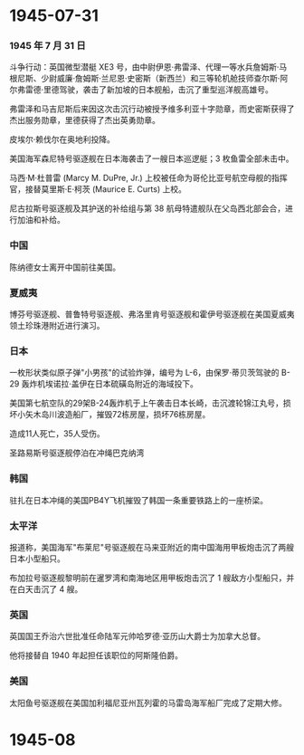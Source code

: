 # 1945-07-31

### 1945 年 7 月 31 日

斗争行动：英国微型潜艇 XE3
号，由中尉伊恩·弗雷泽、代理一等水兵詹姆斯·马根尼斯、少尉威廉·詹姆斯·兰尼恩·史密斯（新西兰）和三等轮机舱技师查尔斯·阿尔弗雷德·里德驾驶，袭击了新加坡的日本舰船，击沉了重型巡洋舰高雄号。

弗雷泽和马吉尼斯后来因这次击沉行动被授予维多利亚十字勋章，而史密斯获得了杰出服务勋章，里德获得了杰出英勇勋章。

皮埃尔·赖伐尔在奥地利投降。

美国海军森尼特号驱逐舰在日本海袭击了一艘日本巡逻艇；3 枚鱼雷全部未击中。

马西·M·杜普雷 (Marcy M. DuPre, Jr.)
上校被任命为哥伦比亚号航空母舰的指挥官，接替莫里斯·E·柯茨 (Maurice E.
Curts) 上校。

尼古拉斯号驱逐舰及其护送的补给组与第 38
航母特遣舰队在父岛西北部会合，进行加油和补给。

### 中国

陈纳德女士离开中国前往美国。

### 夏威夷

博芬号驱逐舰、普鲁特号驱逐舰、弗洛里肯号驱逐舰和霍伊号驱逐舰在美国夏威夷领土珍珠港附近进行演习。

### 日本

一枚形状类似原子弹"小男孩"的试验炸弹，编号为 L-6，由保罗·蒂贝茨驾驶的
B-29 轰炸机埃诺拉·盖伊在日本硫磺岛附近的海域投下。

美国第七航空队的29架B-24轰炸机于上午袭击日本长崎，击沉渡轮锦江丸号，损坏小矢木岛川波造船厂，摧毁72栋房屋，损坏76栋房屋。

造成11人死亡，35人受伤。

圣路易斯号驱逐舰停泊在冲绳巴克纳湾

### 韩国

驻扎在日本冲绳的美国PB4Y飞机摧毁了韩国一条重要铁路上的一座桥梁。

### 太平洋

报道称，美国海军"布莱尼"号驱逐舰在马来亚附近的南中国海用甲板炮击沉了两艘日本小型船只。

布加拉号驱逐舰黎明前在暹罗湾和南海地区用甲板炮击沉了 1
艘敌方小型船只，并在白天击沉了 4 艘。

### 英国

英国国王乔治六世批准任命陆军元帅哈罗德·亚历山大爵士为加拿大总督。

他将接替自 1940 年起担任该职位的阿斯隆伯爵。

### 美国

太阳鱼号驱逐舰在美国加利福尼亚州瓦列霍的马雷岛海军船厂完成了定期大修。

# 1945-08